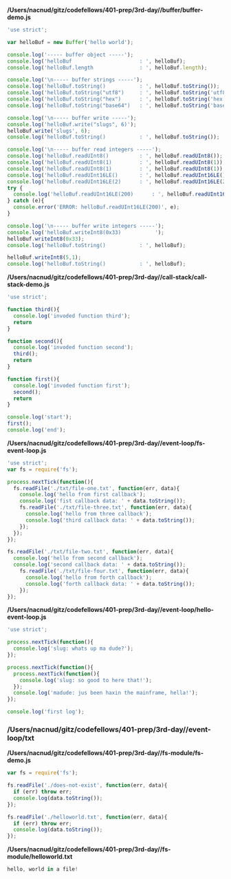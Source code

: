 **/Users/nacnud/gitz/codefellows/401-prep/3rd-day//buffer/buffer-demo.js**
``` javascript
'use strict';

var helloBuf = new Buffer('hello world');

console.log('----- buffer object -----');
console.log('helloBuf                      : ', helloBuf);
console.log('helloBuf.length               : ', helloBuf.length);

console.log('\n----- buffer strings -----');
console.log('helloBuf.toString()           : ', helloBuf.toString());
console.log('helloBuf.toString("utf8")     : ', helloBuf.toString('utf8'));
console.log('helloBuf.toString("hex")      : ', helloBuf.toString('hex'));
console.log('helloBuf.toString("base64")   : ', helloBuf.toString('base64'));

console.log('\n----- buffer write -----');
console.log('helloBuf.write("slugs", 6)');
helloBuf.write('slugs', 6);
console.log('helloBuf.toString()           : ', helloBuf.toString());

console.log('\n----- buffer read integers -----');
console.log('helloBuf.readUInt8()          : ', helloBuf.readUInt8());
console.log('helloBuf.readUInt8(1)         : ', helloBuf.readUInt8(1));
console.log('helloBuf.readUInt8(1)         : ', helloBuf.readUInt8(1));
console.log('helloBuf.readUInt16LE()       : ', helloBuf.readUInt16LE());
console.log('helloBuf.readUInt16LE(2)      : ', helloBuf.readUInt16LE(2));
try {
  console.log('helloBuf.readUInt16LE(200)      : ', helloBuf.readUInt16LE(200));
} catch (e){
  console.error('ERROR: helloBuf.readUInt16LE(200)', e);
}

console.log('\n----- buffer write integers -----');
console.log('helloBuf.writeInt8(0x33)           ');
helloBuf.writeInt8(0x33);
console.log('helloBuf.toString()           : ', helloBuf);

helloBuf.writeInt8(5,1);
console.log('helloBuf.toString()           : ', helloBuf);

```

**/Users/nacnud/gitz/codefellows/401-prep/3rd-day//call-stack/call-stack-demo.js**
``` javascript
'use strict';

function third(){
  console.log('invoded function third');
  return
}

function second(){
  console.log('invoded function second');
  third();
  return
}

function first(){
  console.log('invoded function first');
  second();
  return
}

console.log('start');
first();
console.log('end');
```

**/Users/nacnud/gitz/codefellows/401-prep/3rd-day//event-loop/fs-event-loop.js**
``` javascript
'use strict';
var fs = require('fs');

process.nextTick(function(){
  fs.readFile('./txt/file-one.txt', function(err, data){
    console.log('hello from first callback');
    console.log('fist callback data: ' + data.toString());
    fs.readFile('./txt/file-three.txt', function(err, data){
      console.log('hello from three callback');
      console.log('third callback data: ' + data.toString());
    });
  });
});

fs.readFile('./txt/file-two.txt', function(err, data){
  console.log('hello from second callback');
  console.log('second callback data: ' + data.toString());
    fs.readFile('./txt/file-four.txt', function(err, data){
      console.log('hello from forth callback');
      console.log('forth callback data: ' + data.toString());
    });
});
```

**/Users/nacnud/gitz/codefellows/401-prep/3rd-day//event-loop/hello-event-loop.js**
``` javascript
'use strict';

process.nextTick(function(){
  console.log('slug: whats up ma dude?');
});

process.nextTick(function(){
  process.nextTick(function(){
    console.log('slug: so good to here that!');
  });
  console.log('madude: jus been haxin the mainframe, hella!');
});

console.log('first log');
```

### /Users/nacnud/gitz/codefellows/401-prep/3rd-day//event-loop/txt
**/Users/nacnud/gitz/codefellows/401-prep/3rd-day//fs-module/fs-demo.js**
``` javascript
var fs = require('fs');

fs.readFile('./does-not-exist', function(err, data){
  if (err) throw err;
  console.log(data.toString());
});

fs.readFile('./helloworld.txt', function(err, data){
  if (err) throw err;
  console.log(data.toString());
});

```

**/Users/nacnud/gitz/codefellows/401-prep/3rd-day//fs-module/helloworld.txt**
``` javascript
hello, world in a file!
```


